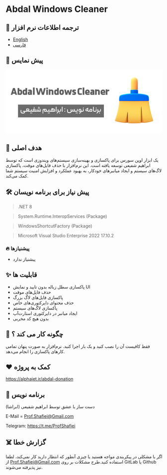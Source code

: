 # Abdal Windows Cleaner

## 🎤 ترجمه اطلاعات نرم افزار
- [English](README.md)
- [فارسی](README.fa.md)

## 📸 پیش نمایس

<p align="center"><img src="assets/fa.png?raw=true"></p>




## 💎 هدف اصلی
 یک ابزار اوپن سورس برای پاکسازی و بهینه‌سازی سیستم‌های ویندوزی است که توسط ابراهیم شفیعی توسعه یافته است. این نرم‌افزار با حذف فایل‌های موقت، پاکسازی لاگ‌های سیستم و ایجاد میانبرهای خودکار، به بهبود عملکرد و افزایش امنیت سیستم شما کمک می‌کند.

## 🛠️ پیش نیاز برای برنامه نویسان
> .NET 8

> System.Runtime.InteropServices (Package)

> WindowsShortcutFactory (Package)

> Microsoft Visual Studio Enterprise 2022 17.10.2

### 🔥 پیشنیازها

- پیشنیاز ندارد

## ✨ قابلیت ها

* پاکسازی سطل زباله بدون تایید و نمایش UI
* حذف فایل‌های موقت
* پاکسازی فایل‌های لاگ بزرگ
* حذف محتوای دایرکتوری‌های خاص
* پاکسازی لاگ‌های سیستم
* ایجاد میانبر در دایرکتوری استارت‌آپ
* بدون هیچ کد مخربی


## 📝️ چگونه کار می کند ؟

فقط کافیست آن را نصب کنید و یک بار اجرا کنید. نرم‌افزار به صورت پنهان تمامی کارهای پاکسازی را انجام می‌دهد.

## ❤️ کمک به پروژه

https://alphajet.ir/abdal-donation

## 🤵 برنامه نویس
دست ساز با عشق توسط ابراهیم شفیعی (ابراشا)

E-Mail = Prof.Shafiei@Gmail.com

Telegram: https://t.me/ProfShafiei

## ☠️ گزارش خطا

اگر با مشکلی در پیکربندی مواجه هستید یا چیزی آنطور که انتظار دارید کار نمی‌کند، لطفا از Prof.Shafiei@Gmail.com استفاده کنید.طرح مشکلات بر روی  GitLab یا Github نیز پذیرفته می‌شوند.



